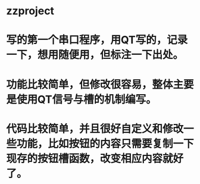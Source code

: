 # zzproject
# 写的第一个串口程序，用QT写的，记录一下，想用随便用，但标注一下出处。
# 功能比较简单，但修改很容易，整体主要是使用QT信号与槽的机制编写。
# 代码比较简单，并且很好自定义和修改一些功能，比如按钮的内容只需要复制一下现存的按钮槽函数，改变相应内容就好了。
